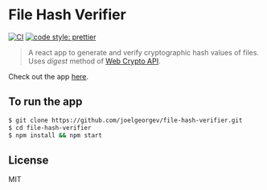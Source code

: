 # File Hash Verifier

[![CI](https://github.com/joelgeorgev/file-hash-verifier/workflows/CI/badge.svg)](https://github.com/joelgeorgev/file-hash-verifier/actions)
[![code style: prettier](https://img.shields.io/badge/code_style-prettier-ff69b4.svg?style=flat-square)](https://github.com/prettier/prettier)

> A react app to generate and verify cryptographic hash values of files. Uses _digest_ method of [Web Crypto API](https://www.w3.org/TR/WebCryptoAPI/).

Check out the app [here](https://joelgeorgev.github.io/file-hash-verifier).

## To run the app

```bash
$ git clone https://github.com/joelgeorgev/file-hash-verifier.git
$ cd file-hash-verifier
$ npm install && npm start
```

## License

MIT
